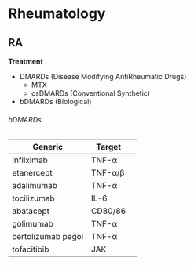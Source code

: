 <!--
Filename: 	Rheumatology.md
Project: 	/Users/shume/Developer/mnemosyne/docs/MMB/docs/f_Immune
Author: 	shumez <https://github.com/shumez>
Created: 	2019-04-03 17:34:3
Modified: 	2019-04-26 11:19:13
-----
Copyright (c) 2019 shumez
-->

# Rheumatology

## RA

**Treatment**

* DMARDs (Disease Modifying AntiRheumatic Drugs)
	* MTX
	* csDMARDs (Conventional Synthetic)
* bDMARDs (Biological)

###### bDMARDs

| Generic				| Target				|   |
|-----------------------|-----------------------|---|
| infliximab			| TNF-&alpha;			|	|
| etanercept			| TNF-&alpha;/&beta;	|	|
| adalimumab			| TNF-&alpha;			|	|
| tocilizumab			| IL-6					|	|
| abatacept				| CD80/86				|	|
| golimumab				| TNF-&alpha;			|	|
| certolizumab pegol	| TNF-&alpha;			|	|
| tofacitibib			| JAK					|	|

<!-- ## -->
<!-- **Definition** -->
<!-- *  -->
<!-- **Etiology** -->
<!-- *  -->
<!-- **Epidemiology** -->
<!-- *  -->
<!-- **Classification** -->
<!-- *  -->
<!-- **Sign and Symptom** -->
<!-- *  -->
<!-- **Association** -->
<!-- *  -->
<!-- **Examination** -->
<!-- *  -->
<!-- **Treatment** -->
<!-- *  -->
<!-- **Prognosis** -->
<!-- *  -->
<!-- **Appendix** -->
<!-- *  -->



##

<!-- <style type="text/css">
	img{width: 50%; float: right;}
</style> -->